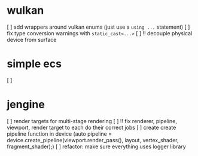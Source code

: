 # wulkan
[ ] add wrappers around vulkan enums (just use a `using ...` statement)
[ ] fix type conversion warnings with `static_cast<...>`
[ ] !! decouple physical device from surface

# simple ecs
[ ] 

# jengine
[ ] render targets for multi-stage rendering
[ ] !! fix renderer, pipeline, viewport, render target to each do their correct jobs
[ ] create create pipeline function in device (auto pipeline = device.create_pipeline(viewport.render_pass(), layout, vertex_shader, fragment_shader);)
[ ] refactor: make sure everything uses logger library
